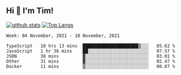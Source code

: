 ## Hi 👋 I'm Tim!
  
  [![github stats](https://github-readme-stats.vercel.app/api?username=thostetler&theme=dracula&count_private=true&show_icons=true)](https://github.com/thostetler/github-readme-stats)
  [![Top Langs](https://github-readme-stats.vercel.app/api/top-langs/?username=thostetler&layout=compact&count_private=true&theme=dracula&show_icons=true)](https://github.com/thostetler/github-readme-stats)
 
<!--START_SECTION:waka-->
```text
Week: 04 November, 2021 - 10 November, 2021

TypeScript   18 hrs 13 mins  █████████████████████▒░░░   85.62 % 
JavaScript   1 hr 36 mins    ██░░░░░░░░░░░░░░░░░░░░░░░   07.57 % 
JSON         38 mins         ▓░░░░░░░░░░░░░░░░░░░░░░░░   03.01 % 
Other        31 mins         ▓░░░░░░░░░░░░░░░░░░░░░░░░   02.47 % 
Docker       11 mins         ▒░░░░░░░░░░░░░░░░░░░░░░░░   00.87 % 
```
<!--END_SECTION:waka-->
